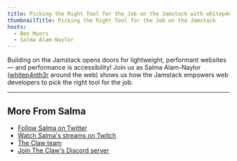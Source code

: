 ```yaml
---
title: Picking the Right Tool for the Job on the Jamstack with whitep4nth3r
thumbnailTitle: Picking the Right Tool for the Job on the Jamstack
hosts:
  - Ben Myers
  - Salma Alam-Naylor
---
```


Building on the Jamstack opens doors for lightweight, performant websites — and performance is accessibility! Join us as Salma Alam-Naylor ([whitep4nth3r](https://twitter.com/whitep4nth3r) around the web) shows us how the Jamstack empowers web developers to pick the right tool for the job.

---

## More From Salma

- [Follow Salma on Twitter](https://twitter.com/whitep4nth3r)
- [Watch Salma's streams on Twitch](https://twitch.tv/whitep4nth3r)
- [The Claw team](https://theclaw.team)
- [Join The Claw's Discord server](https://discord.com/invite/theclaw)